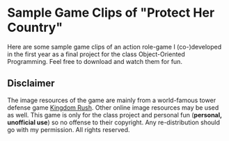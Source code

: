 # Sample Game Clips of "Protect Her Country"

Here are some sample game clips of an action role-game I (co-)developed in the first year as a final project for the class Object-Oriented Programming. Feel free to download and watch them for fun.


## Disclaimer

The image resources of the game are mainly from a world-famous tower defense game [Kingdom Rush](http://www.kingdomrush.com). Other online image resources may be used as well. This game is only for the class project and personal fun (**personal, unofficial use**) so no offense to their copyright. Any re-distribution should go with my permission. All rights reserved.

